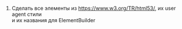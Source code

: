 1. Сделать все элементы из <https://www.w3.org/TR/html53/>, их user agent стили  
и их названия для ElementBuilder

